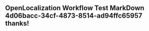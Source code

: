 <properties
ms.topic="hero-topic1"
ms.test1="hero-topic"
ms.test2="test"/>

## OpenLocalization Workflow Test MarkDown 4d06bacc-34cf-4873-8514-ad94ffc65957 thanks!

